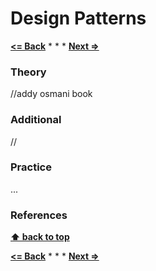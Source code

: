 # Design Patterns

**[<= Back](../03-dom-api-advanced/dom-and-api.md)**		*	*	*	**[Next =>](../05-forms/forms.md)**

### Theory

//addy osmani    book

### Additional

// 


### Practice
...

### References

**[⬆ back to top](#table-of-contents)**

**[<= Back](../03-dom-api-advanced/dom-and-api.md)**		*	*	*	**[Next =>](../05-forms/forms.md)**
